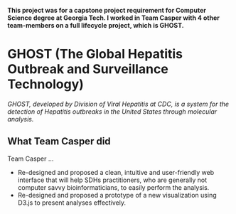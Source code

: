 **This project was for a capstone project requirement for Computer Science degree at Georgia Tech. I worked in Team Casper with 4 other team-members on a full lifecycle project, which is GHOST.**

# GHOST (The Global Hepatitis Outbreak and Surveillance Technology)
_GHOST, developed by Division of Viral Hepatitis at CDC, is a system for the detection of Hepatitis outbreaks in the United States through molecular analysis._

## What Team Casper did ##
Team Casper ...
* Re-designed and proposed a clean, intuitive and user-friendly web interface that will help SDHs practitioners, who are generally not computer savvy bioinformaticians, to easily perform the analysis.
* Re-designed and proposed a prototype of a new visualization using D3.js to present analyses effectively.

